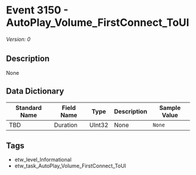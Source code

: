 # Event 3150 - AutoPlay_Volume_FirstConnect_ToUI
###### Version: 0

## Description
None

## Data Dictionary
|Standard Name|Field Name|Type|Description|Sample Value|
|---|---|---|---|---|
|TBD|Duration|UInt32|None|`None`|

## Tags
* etw_level_Informational
* etw_task_AutoPlay_Volume_FirstConnect_ToUI